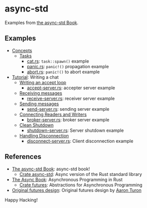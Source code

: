 # async-std

Examples from [the async-std Book].

## Examples

- [Concepts]
  - [Tasks]
    - [cat.rs]: `task::spawn()` example
    - [panic.rs]: `panic!()` propagation example
    - [abort.rs]: `panic!()` to abort example
- [Tutorial]: Writing a chat
  - [Writing an accept loop]
    - [accept-server.rs]: accepter server example
  - [Receiving messages]
    - [receive-server.rs]: receiver server example
  - [Sending messages]
    - [send-server.rs]: sending server example
  - [Connecting Readers and Writers]
    - [broker-server.rs]: broker server example
  - [Clean Shutdown]
    - [shutdown-server.rs]: Server shutdown example
  - [Handling Disconnection]
    - [disconnect-server.rs]: Client disconnection example

[concepts]: https://book.async.rs/concepts.html
[tasks]: https://book.async.rs/concepts/tasks.html
[tutorial]: https://book.async.rs/tutorial/index.html
[writing an accept loop]: https://book.async.rs/tutorial/accept_loop.html
[receiving messages]: https://book.async.rs/tutorial/receiving_messages.html
[sending messages]: https://book.async.rs/tutorial/sending_messages.html
[connecting readers and writers]: https://book.async.rs/tutorial/connecting_readers_and_writers.html
[clean shutdown]: https://book.async.rs/tutorial/clean_shutdown.html
[handling disconnection]: https://book.async.rs/tutorial/handling_disconnection.html

[cat.rs]: examples/ch02-02-cat.rs
[panic.rs]: examples/ch02-02-panic.rs
[abort.rs]: examples/ch02-02-abort.rs
[accept-server.rs]: examples/ch03-02-server.rs
[receive-server.rs]: examples/ch03-03-server.rs
[send-server.rs]: examples/ch03-04-server.rs
[broker-server.rs]: examples/ch03-05-server.rs
[shutdown-server.rs]: examples/ch03-07-server.rs
[disconnect-server.rs]: example/ch03-08-server.rs

## References

- [The async-std Book]: async-std book!
  - [Crate async-std]: Async version of the Rust standard library
- [The Async Book]: Asynchronous Programming in Rust
  - [Crate futures]: Abstractions for Asynchronous Programming
- [Original futures design]: Original futures design by [Aaron Turon]

[the async-std book]: https://book.async.rs/
[crate async-std]: https://docs.rs/async-std/latest/
[crate futures]: https://docs.rs/futures/latest/
[the async book]: https://rust-lang.github.io/async-book/
[original futures design]: https://aturon.github.io/blog/2016/09/07/futures-design/
[Aaron Turon]: https://aturon.github.io/blog/

Happy Hacking!
